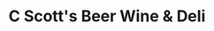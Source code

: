 ---
title: "C Scott's Beer Wine & Deli"
url: /walpole/c-scotts-beer-wine-and-deli/
shop: convenience
---